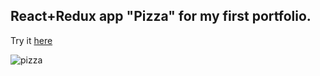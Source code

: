 ## React+Redux app "Pizza" for my first portfolio.
Try it [here](https://mrmirrorr.github.io/pizza-react-app/)

![pizza](https://github.com/MrMirrorr/pizza-react-app/assets/105848492/b25275c8-472a-4b02-ac02-9ecb60510452)
